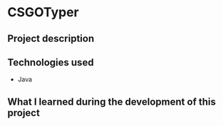 # CSGOTyper

## Project description

<p><b></b></p>

## Technologies used

  <ul>
    <li>Java</li>
  </ul>
  
## What I learned during the development of this project
